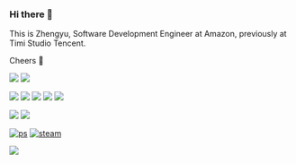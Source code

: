 ### Hi there 👋

This is Zhengyu, Software Development Engineer at Amazon, previously at Timi Studio Tencent.

Cheers 🍻

[![](https://img.shields.io/badge/Gmail-D14836?style=for-the-badge&logo=gmail&logoColor=white)](mailto:zintrulcre@gmail)
[![](https://img.shields.io/badge/LinkedIn-0077B5?style=for-the-badge&logo=linkedin&logoColor=white)](https://www.linkedin.com/in/zintrulcre/)

![](https://img.shields.io/badge/C%2B%2B-00599C?style=for-the-badge&logo=c%2B%2B&logoColor=white)
![](https://img.shields.io/badge/Python-3776AB?style=for-the-badge&logo=python&logoColor=white)
![](https://img.shields.io/badge/Go-00ADD8?style=for-the-badge&logo=go&logoColor=white)
![](https://img.shields.io/badge/Java-ED8B00?style=for-the-badge&logo=java&logoColor=white)
![](https://img.shields.io/badge/JavaScript-F7DF1E?style=for-the-badge&logo=javascript&logoColor=black)

![](https://img.shields.io/github/stars/zintrulcre?affiliations=OWNER%2CCOLLABORATOR) ![](https://img.shields.io/github/followers/zintrulcre)

[![ps](https://img.shields.io/badge/playstation-blue?logo=playstation&color=043d88&logoColor=white)](https://card.psnprofiles.com/1/zintrulcre21.png)
[![steam](https://img.shields.io/badge/steam-blue?logo=steam&color=174369&logoColor=white)](https://steamcommunity.com/id/providence23/)

![](https://github-readme-stats.vercel.app/api?username=ZintrulCre&theme=blueberry)

<!-- [![Top Langs](https://github-readme-stats.vercel.app/api/top-langs/?username=ZintrulCre)](https://github.com/anuraghazra/github-readme-stats) -->

<!-- [![trophy](https://github-profile-trophy.vercel.app/?username=ZintrulCre&theme=onedark)](https://github.com/ryo-ma/github-profile-trophy) -->
